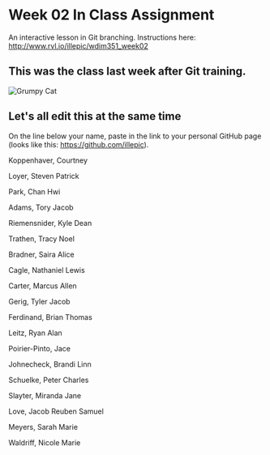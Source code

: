 # Week 02 In Class Assignment

An interactive lesson in Git branching. Instructions here: http://www.rvl.io/illepic/wdim351_week02

## This was the class last week after Git training.

![Grumpy Cat](https://dl.dropbox.com/u/115284/wdim351/week02/tard.jpg "Tard")

## Let's all edit this at the same time

On the line below your name, paste in the link to your personal GitHub page (looks like this: https://github.com/illepic).

Koppenhaver, Courtney

Loyer, Steven Patrick

Park, Chan Hwi

Adams, Tory Jacob

Riemensnider, Kyle Dean

Trathen, Tracy Noel

Bradner, Saira Alice

Cagle, Nathaniel Lewis

Carter, Marcus Allen

Gerig, Tyler Jacob

Ferdinand, Brian Thomas

Leitz, Ryan Alan

Poirier-Pinto, Jace

Johnecheck, Brandi Linn

Schuelke, Peter Charles

Slayter, Miranda Jane

Love, Jacob Reuben Samuel

Meyers, Sarah Marie

Waldriff, Nicole Marie
